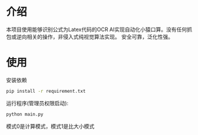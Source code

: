 # 介绍
本项目使用能够识别公式为Latex代码的OCR AI实现自动化小猿口算。没有任何抓包或逆向相关的操作，非侵入式纯视觉算法实现。
安全可靠，泛化性强。

# 使用
安装依赖
```bash
pip install -r requirement.txt
```

运行程序(管理员权限启动):
```bash
python main.py
```

模式0是计算模式，模式1是比大小模式